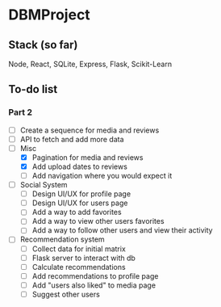 # DBMProject

## Stack (so far)
Node, React, SQLite, Express, Flask, Scikit-Learn

## To-do list
### Part 2
- [ ] Create a sequence for media and reviews
- [ ] API to fetch and add more data
- [ ] Misc
  - [x] Pagination for media and reviews
  - [x] Add upload dates to reviews
  - [ ] Add navigation where you would expect it
- [ ] Social System
  - [ ] Design UI/UX for profile page
  - [ ] Design UI/UX for users page
  - [ ] Add a way to add favorites
  - [ ] Add a way to view other users favorites
  - [ ] Add a way to follow other users and view their activity
- [ ] Recommendation system
  - [ ] Collect data for initial matrix
  - [ ] Flask server to interact with db
  - [ ] Calculate recommendations
  - [ ] Add recommendations to profile page
  - [ ] Add "users also liked" to media page
  - [ ] Suggest other users
